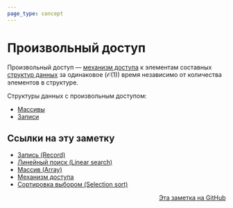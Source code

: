 ```yaml
---
page_type: concept
---
```

# Произвольный доступ

Произвольный доступ — [механизм доступа](20221122205206.md) к элементам составных [структур данных](20221025223341.md) за одинаковое ($\mathcal{O(1)}$) время независимо от количества элементов в структуре.

Структуры данных с произвольным доступом:

* [Массивы](20221025215309.md)
* [Записи](20221122200850.md)




## Ссылки на эту заметку

* [Запись (Record)](20221122200850.md)
* [Линейный поиск (Linear search)](20221023135032.md)
* [Массив (Array)](20221025215309.md)
* [Механизм доступа](20221122205206.md)
* [Сортировка выбором (Selection sort)](20221023134905.md)


<p v-pre style="text-align: right">
  <a href="https://github.com/Kverde/algorithms/blob/main/source/20221108225121.md">
  Эта заметка на GitHub
  </a>
</p>
